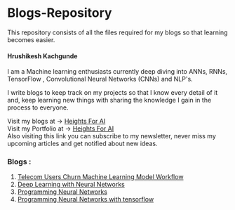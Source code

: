 # Blogs-Repository

This repository consists of all the files required for my blogs so that learning becomes easier.

#### Hrushikesh Kachgunde

I am a Machine learning enthusiasts currently deep diving into ANNs, RNNs, TensorFlow , Convolutional Neural Networks (CNNs) and NLP's.

I write blogs to keep track on my projects so that I know every detail of it and, keep learning new things with sharing the knowledge I gain in the process to everyone.

Visit my blogs at -> [Heights For AI](https://heightsforai.hashnode.dev/) <br>
Visit my Portfolio at -> [Heights For AI](https://hrushi11.github.io/Heights-for-AI/) <br>
Also visiting this link you can subscribe to my newsletter, never miss my upcoming articles and get notified about new ideas.

### Blogs :

1. [Telecom Users Churn Machine Learning Model Workflow](https://heightsforai.hashnode.dev/telecom-users-churn-machine-learning-model-workflow)
2. [Deep Learning with Neural Networks](https://heightsforai.hashnode.dev/deep-learning-with-neural-networks)
3. [Programming Neural Networks](https://heightsforai.hashnode.dev/programming-neural-networks)
4. [Programming Neural Networks with tensorflow](https://heightsforai.hashnode.dev/programming-neural-networks-with-tensorflow)


